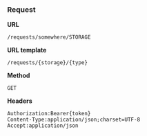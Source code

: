 ### Request

**URL**

`/requests/somewhere/STORAGE`

**URL template**

`/requests/{storage}/{type}`

**Method**

`GET`

**Headers**

`Authorization:Bearer{token}`  
`Content-Type:application/json;charset=UTF-8`  
`Accept:application/json`  
